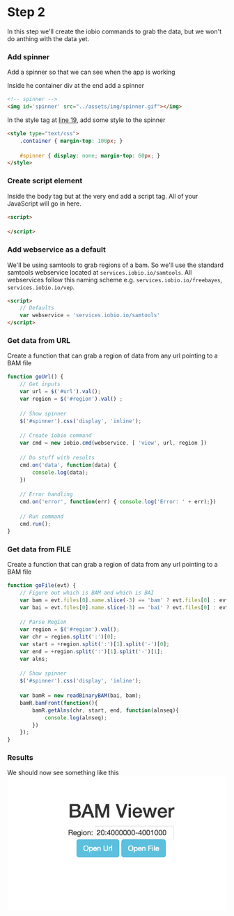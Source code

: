 # Step 2
In this step we'll create the iobio commands to grab the data, but we won't do anthing with the data yet.

### Add spinner
Add a spinner so that we can see when the app is working

Inside he container div at the end add a spinner
```html
<!-- spinner -->
<img id='spinner' src="../assets/img/spinner.gif"></img>
```

In the style tag at [line 19](https://github.com/iobio/example-app/blob/master/step1/app.step1.html#L19), add some style to the spinner
```html
<style type="text/css">
	.container { margin-top: 100px; }

    #spinner { display: none; margin-top: 60px; }
</style>
```

### Create script element
Inside the body tag but at the very end add a script tag. All of your JavaScript will go in here.

```html
<script>

</script>
```

### Add webservice as a default
We'll be using samtools to grab regions of a bam. So we'll use the standard samtools webservice located at ```services.iobio.io/samtools```. All webservices follow this naming scheme e.g. ```services.iobio.io/freebayes```, ```services.iobio.io/vep```.

```html
<script>
    // Defaults
  	var webservice = 'services.iobio.io/samtools'
</script>
```

### Get data from URL
Create a function that can grab a region of data from any url pointing to a BAM file
```JavaScript
function goUrl() {
    // Get inputs
  	var url = $('#url').val();
    var region = $('#region').val() ;

    // Show spinner
    $('#spinner').css('display', 'inline');

    // Create iobio command
    var cmd = new iobio.cmd(webservice, [ 'view', url, region ])

    // Do stuff with results
    cmd.on('data', function(data) {
        console.log(data);
    })

    // Error handling
    cmd.on('error', function(err) { console.log('Error: ' + err);})

    // Run command
    cmd.run();
}
```

### Get data from FILE
Create a function that can grab a region of data from any url pointing to a BAM file
```JavaScript
function goFile(evt) {
    // Figure out which is BAM and which is BAI
    var bam = evt.files[0].name.slice(-3) == 'bam' ? evt.files[0] : evt.files[1];
    var bai = evt.files[0].name.slice(-3) == 'bai' ? evt.files[0] : evt.files[1];

    // Parse Region
    var region = $('#region').val();
    var chr = region.split(':')[0];
    var start = +region.split(':')[1].split('-')[0];
    var end = +region.split(':')[1].split('-')[1];
    var alns;

    // Show spinner
    $('#spinner').css('display', 'inline');

    var bamR = new readBinaryBAM(bai, bam);
    bamR.bamFront(function(){
        bamR.getAlns(chr, start, end, function(alnseq){
            console.log(alnseq);
        })
    });
}
```

### Results
We should now see something like this
![alt text](https://raw.githubusercontent.com/iobio/example-app/master/assets/img/step2.png)
